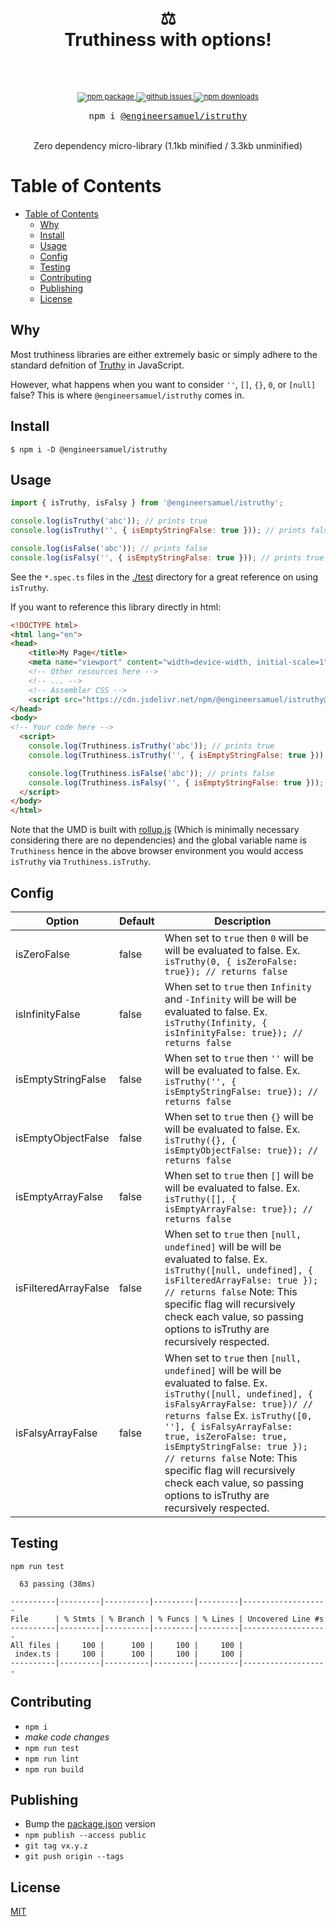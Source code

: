 <div align="center">
  <h1>
    <br/>
    ⚖️
    <br />
    Truthiness with options!
    <br />
    <br />
  </h1>
  <sup>
    <br />
    <a href="https://www.npmjs.com/package/@engineersamuel/istruthy">
       <img src="https://img.shields.io/npm/v/@engineersamuel/istruthy.svg" alt="npm package" />
    </a>
    <a href="https://github.com/engineersamuel/isTruthy/issues">
      <img src="https://img.shields.io/github/issues/engineersamuel/isTruthy" alt="github issues" />
    </a>
    <a href="https://www.npmjs.com/package/@engineersamuel/istruthy">
      <img src="https://img.shields.io/npm/dm/@engineersamuel/istruthy.svg" alt="npm downloads" />
    </a>
  </sup>
  <br />
  <pre>npm i <a href="https://www.npmjs.com/package/@engineersamuel/istruthy">@engineersamuel/istruthy</a></pre>
  <br />
  Zero dependency micro-library (1.1kb minified / 3.3kb unminified)
  <br />
</div>

# Table of Contents

- [Table of Contents](#table-of-contents)
  - [Why](#why)
  - [Install](#install)
  - [Usage](#usage)
  - [Config](#config)
  - [Testing](#testing)
  - [Contributing](#contributing)
  - [Publishing](#publishing)
  - [License](#license)

## Why

Most truthiness libraries are either extremely basic or simply adhere to the standard defnition of [Truthy](https://developer.mozilla.org/en-US/docs/Glossary/Truthy) in JavaScript.

However, what happens when you want to consider `''`, `[]`, `{}`, `0`, or `[null]` false?  This is where `@engineersamuel/istruthy` comes in.

## Install

`$ npm i -D @engineersamuel/istruthy`

## Usage

```javascript
import { isTruthy, isFalsy } from '@engineersamuel/istruthy';

console.log(isTruthy('abc')); // prints true
console.log(isTruthy('', { isEmptyStringFalse: true })); // prints false

console.log(isFalse('abc')); // prints false
console.log(isFalsy('', { isEmptyStringFalse: true })); // prints true
```

See the `*.spec.ts` files in the [./test](https://github.com/engineersamuel/isTruthy/tree/master/test) directory for a great reference on using `isTruthy`.

If you want to reference this library directly in html:

```html
<!DOCTYPE html>
<html lang="en">
<head>
    <title>My Page</title>
    <meta name="viewport" content="width=device-width, initial-scale=1">
    <!-- Other resources here -->
    <!-- ... -->
    <!-- Assembler CSS -->
    <script src="https://cdn.jsdelivr.net/npm/@engineersamuel/istruthy@1.0.0/dist/index.min.js"></script>
</head>
<body>
<!-- Your code here -->
  <script>
    console.log(Truthiness.isTruthy('abc')); // prints true
    console.log(Truthiness.isTruthy('', { isEmptyStringFalse: true })); // prints false

    console.log(Truthiness.isFalse('abc')); // prints false
    console.log(Truthiness.isFalsy('', { isEmptyStringFalse: true })); // prints true
  </script>
</body>
</html>
```

Note that the UMD is built with [rollup.js](https://rollupjs.org/) (Which is minimally necessary considering there are no dependencies) and the global variable name is `Truthiness` hence in the above browser environment you would access `isTruthy` via `Truthiness.isTruthy`.

## Config

| Option | Default | Description |
|---|---|---|
| isZeroFalse | false | When set to `true` then `0` will be will be evaluated to false. Ex. `isTruthy(0, { isZeroFalse: true}); // returns false` |
| isInfinityFalse | false | When set to `true` then `Infinity` and `-Infinity` will be will be evaluated to false. Ex. `isTruthy(Infinity, { isInfinityFalse: true}); // returns false` |
| isEmptyStringFalse | false | When set to `true` then `''` will be will be evaluated to false. Ex. `isTruthy('', { isEmptyStringFalse: true}); // returns false` |
| isEmptyObjectFalse | false | When set to `true` then `{}` will be will be evaluated to false. Ex. `isTruthy({}, { isEmptyObjectFalse: true}); // returns false` |
| isEmptyArrayFalse | false | When set to  `true` then `[]` will be will be evaluated to false. Ex. `isTruthy([], { isEmptyArrayFalse: true}); // returns false` |
| isFilteredArrayFalse | false | When set to `true` then `[null, undefined]` will be will be evaluated to false. Ex. `isTruthy([null, undefined], { isFilteredArrayFalse: true }); // returns false` Note: This specific flag will recursively check each value, so passing options to isTruthy are recursively respected. |
| isFalsyArrayFalse | false | When set to `true` then `[null, undefined]` will be will be evaluated to false. Ex. `isTruthy([null, undefined], { isFalsyArrayFalse: true})/ // returns false` Ex. `isTruthy([0, ''], { isFalsyArrayFalse: true, isZeroFalse: true, isEmptyStringFalse: true }); // returns false` Note: This specific flag will recursively check each value, so passing options to isTruthy are recursively respected. |

## Testing

`npm run test`

```text
  63 passing (38ms)

----------|---------|----------|---------|---------|-------------------
File      | % Stmts | % Branch | % Funcs | % Lines | Uncovered Line #s
----------|---------|----------|---------|---------|-------------------
All files |     100 |      100 |     100 |     100 |
 index.ts |     100 |      100 |     100 |     100 |
----------|---------|----------|---------|---------|-------------------
```

## Contributing

- `npm i`
- _make code changes_
- `npm run test`
- `npm run lint`
- `npm run build`

## Publishing

- Bump the [package.json](package.json) version
- `npm publish --access public`
- `git tag vx.y.z`
- `git push origin --tags`

## License

[MIT](./LICENSE)
